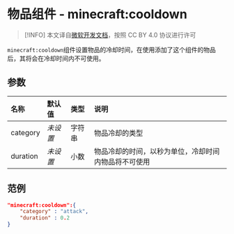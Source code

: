 # 物品组件 - minecraft:cooldown
> [!INFO]
> 本文译自[微软开发文档](https://learn.microsoft.com/en-us/minecraft/creator/)，按照 CC BY 4.0 协议进行许可

    
`minecraft:cooldown`组件设置物品的冷却时间，在使用添加了这个组件的物品后，其将会在冷却时间内不可使用。

## 参数
| 名称 | 默认值 | 类型 | 说明  |
|:----------|:----------|:----------|:----------|
| category | *未设置* | 字符串 | 物品冷却的类型 |
| duration | *未设置*  | 小数 | 物品冷却的时间，以秒为单位，冷却时间内物品将不可使用 |

## 范例
```json
"minecraft:cooldown":{
    "category" : "attack",
    "duration" : 0.2
}
```
